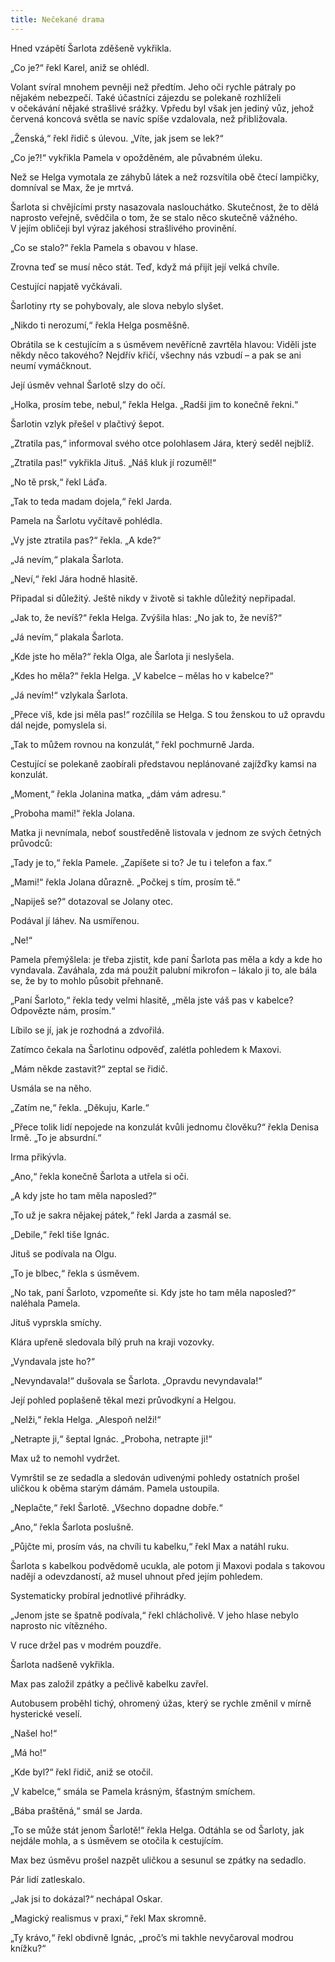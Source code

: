 ```yaml
---
title: Nečekané drama
---
```


Hned vzápětí Šarlota zděšeně vykřikla.

„Co je?“ řekl Karel, aniž se ohlédl.

Volant svíral mnohem pevněji než předtím. Jeho oči rychle pátraly po nějakém nebezpečí. Také účastníci zájezdu se polekaně rozhlíželi v očekávání nějaké strašlivé srážky. Vpředu byl však jen jediný vůz, jehož červená koncová světla se navíc spíše vzdalovala, než přibližovala.

„Ženská,“ řekl řidič s úlevou. „Víte, jak jsem se lek?“

„Co je?!“ vykřikla Pamela v opožděném, ale půvabném úleku.

Než se Helga vymotala ze záhybů látek a než rozsvítila obě čtecí lampičky, domníval se Max, že je mrtvá.

Šarlota si chvějícími prsty nasazovala naslouchátko. Skutečnost, že to dělá naprosto veřejně, svědčila o tom, že se stalo něco skutečně vážného. V jejím obličeji byl výraz jakéhosi strašlivého provinění.

„Co se stalo?“ řekla Pamela s obavou v hlase.

Zrovna teď se musí něco stát. Teď, když má přijít její velká chvíle.

Cestující napjatě vyčkávali.

Šarlotiny rty se pohybovaly, ale slova nebylo slyšet.

„Nikdo ti nerozumí,“ řekla Helga posměšně.

Obrátila se k cestujícím a s úsměvem nevěřícně zavrtěla hlavou: Viděli jste někdy něco takového? Nejdřív křičí, všechny nás vzbudí – a pak se ani neumí vymáčknout.

Její úsměv vehnal Šarlotě slzy do očí.

„Holka, prosím tebe, nebul,“ řekla Helga. „Radši jim to konečně řekni.“

Šarlotin vzlyk přešel v plačtivý šepot.

„Ztratila pas,“ informoval svého otce polohlasem Jára, který seděl nejblíž.

„Ztratila pas!“ vykřikla Jituš. „Náš kluk jí rozuměl!“

„No tě prsk,“ řekl Láďa.

„Tak to teda madam dojela,“ řekl Jarda.

Pamela na Šarlotu vyčítavě pohlédla.

„Vy jste ztratila pas?“ řekla. „A kde?“

„Já nevím,“ plakala Šarlota.

„Neví,“ řekl Jára hodně hlasitě.

Připadal si důležitý. Ještě nikdy v životě si takhle důležitý nepřipadal.

„Jak to, že nevíš?“ řekla Helga. Zvýšila hlas: „No jak to, že nevíš?“

„Já nevím,“ plakala Šarlota.

„Kde jste ho měla?“ řekla Olga, ale Šarlota ji neslyšela.

„Kdes ho měla?“ řekla Helga. „V kabelce – mělas ho v kabelce?“

„Já nevím!“ vzlykala Šarlota.

„Přece víš, kde jsi měla pas!“ rozčílila se Helga. S tou ženskou to už opravdu dál nejde, pomyslela si.

„Tak to můžem rovnou na konzulát,“ řekl pochmurně Jarda.

Cestující se polekaně zaobírali představou neplánované zajížďky kamsi na konzulát.

„Moment,“ řekla Jolanina matka, „dám vám adresu.“

„Proboha mami!“ řekla Jolana.

Matka ji nevnímala, neboť soustředěně listovala v jednom ze svých četných průvodců:

„Tady je to,“ řekla Pamele. „Zapíšete si to? Je tu i telefon a fax.“

„Mami!“ řekla Jolana důrazně. „Počkej s tím, prosím tě.“

„Napiješ se?“ dotazoval se Jolany otec.

Podával jí láhev. Na usmířenou.

„Ne!“

Pamela přemýšlela: je třeba zjistit, kde paní Šarlota pas měla a kdy a kde ho vyndavala. Zaváhala, zda má použít palubní mikro­fon – lákalo ji to, ale bála se, že by to mohlo působit přehnaně.

„Paní Šarloto,“ řekla tedy velmi hlasitě, „měla jste váš pas v kabelce? Odpovězte nám, prosím.“

Líbilo se jí, jak je rozhodná a zdvořilá.

Zatímco čekala na Šarlotinu odpověď, zalétla pohledem k Maxovi.

„Mám někde zastavit?“ zeptal se řidič.

Usmála se na něho.

„Zatím ne,“ řekla. „Děkuju, Karle.“

„Přece tolik lidí nepojede na konzulát kvůli jednomu člověku?“ řekla Denisa Irmě. „To je absurdní.“

Irma přikývla.

„Ano,“ řekla konečně Šarlota a utřela si oči.

„A kdy jste ho tam měla naposled?“

„To už je sakra nějakej pátek,“ řekl Jarda a zasmál se.

„Debile,“ řekl tiše Ignác.

Jituš se podívala na Olgu.

„To je blbec,“ řekla s úsměvem.

„No tak, paní Šarloto, vzpomeňte si. Kdy jste ho tam měla naposled?“ naléhala Pamela.

Jituš vyprskla smíchy.

Klára upřeně sledovala bílý pruh na kraji vozovky.

„Vyndavala jste ho?“

„Nevyndavala!“ dušovala se Šarlota. „Opravdu nevyndavala!“

Její pohled poplašeně těkal mezi průvodkyní a Helgou.

„Nelži,“ řekla Helga. „Alespoň nelži!“

„Netrapte ji,“ šeptal Ignác. „Proboha, netrapte ji!“

Max už to nemohl vydržet.

Vymrštil se ze sedadla a sledován udivenými pohledy ostatních prošel uličkou k oběma starým dámám. Pamela ustoupila.

„Neplačte,“ řekl Šarlotě. „Všechno dopadne dobře.“

„Ano,“ řekla Šarlota poslušně.

„Půjčte mi, prosím vás, na chvíli tu kabelku,“ řekl Max a natáhl ruku.

Šarlota s kabelkou podvědomě ucukla, ale potom ji Maxovi podala s takovou nadějí a odevzdaností, až musel uhnout před jejím pohledem.

Systematicky probíral jednotlivé přihrádky.

„Jenom jste se špatně podívala,“ řekl chlácholivě. V jeho hlase nebylo naprosto nic vítězného.

V ruce držel pas v modrém pouzdře.

Šarlota nadšeně vykřikla.

Max pas založil zpátky a pečlivě kabelku zavřel.

Autobusem proběhl tichý, ohromený úžas, který se rychle změnil v mírně hysterické veselí.

„Našel ho!“

„Má ho!“

„Kde byl?“ řekl řidič, aniž se otočil.

„V kabelce,“ smála se Pamela krásným, šťastným smíchem.

„Bába praštěná,“ smál se Jarda.

„To se může stát jenom Šarlotě!“ řekla Helga. Odtáhla se od Šarloty, jak nejdále mohla, a s úsměvem se otočila k cestujícím.

Max bez úsměvu prošel nazpět uličkou a sesunul se zpátky na sedadlo.

Pár lidí zatleskalo.

„Jak jsi to dokázal?“ nechápal Oskar.

„Magický realismus v praxi,“ řekl Max skromně.

„Ty krávo,“ řekl obdivně Ignác, „proč’s mi takhle nevyčaroval modrou knížku?“
